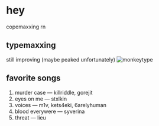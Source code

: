 # hey
copemaxxing rn

## typemaxxing
still improving (maybe peaked unfortunately)
![monkeytype](https://github.com/cerealexperiments/cerealexperiments/assets/94980092/56f1d2eb-f27e-469b-a69b-de6924cc2a7c)


## favorite songs
1. murder case — killriddle, gorejit
2. eyes on me — stxlkin
3. voices — m1v, kets4eki, 6arelyhuman
4. blood everywere — syverina
5. threat — lieu
